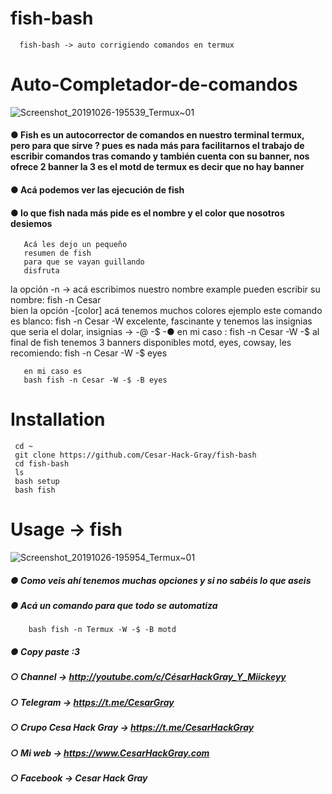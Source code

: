 # fish-bash
   
      fish-bash -> auto corrigiendo comandos en termux 
# Auto-Completador-de-comandos
![Screenshot_20191026-195539_Termux~01](https://user-images.githubusercontent.com/46208706/67628428-b4f85800-f82a-11e9-849b-50e63be184c1.jpg)



#### ● Fish es un autocorrector de comandos en nuestro terminal termux, pero para que sirve ? pues es nada más para facilitarnos el trabajo de escribir comandos tras comando y también cuenta con su banner, nos ofrece 2 banner la 3 es el motd de termux es decir que no hay banner



#### ● Acá podemos ver las ejecución de fish
#### ● lo que fish nada más pide es el nombre y el color que nosotros desiemos 

       Acá les dejo un pequeño
       resumen de fish
       para que se vayan guillando 
       disfruta
       
       
       
 la opción -n -> acá escribimos nuestro nombre example pueden escribir su nombre: fish -n Cesar     
 bien la opción -[color] acá  tenemos muchos colores ejemplo este comando es blanco: fish -n Cesar -W
 excelente, fascinante y tenemos las insignias que seria el dolar, insignias -> -@ -$ -● en mi caso : fish -n Cesar -W -$
       al final de fish tenemos 3 banners disponibles motd, eyes, cowsay, les recomiendo: fish -n Cesar -W -$ eyes
       
       en mi caso es
       bash fish -n Cesar -W -$ -B eyes
       
# Installation
     
     cd ~
     git clone https://github.com/Cesar-Hack-Gray/fish-bash
     cd fish-bash
     ls
     bash setup
     bash fish
     
     
 # Usage -> fish
 
![Screenshot_20191026-195954_Termux~01](https://user-images.githubusercontent.com/46208706/67628456-4b2c7e00-f82b-11e9-9e55-c8a15d648d62.jpg)

##### ● Como veis ahí tenemos muchas opciones y si no sabéis lo que aseis 
##### ● Acá un comando para que todo se automatiza 

        bash fish -n Termux -W -$ -B motd
        
 ##### ● Copy paste :3
 ##### ○ Channel -> http://youtube.com/c/CésarHackGray_Y_Miickeyy
 ##### ○ Telegram -> https://t.me/CesarGray
 ##### ○ Crupo Cesa Hack Gray -> https://t.me/CesarHackGray
 ##### ○ Mi web -> https://www.CesarHackGray.com
 ##### ○ Facebook -> Cesar Hack Gray
 
 
  
